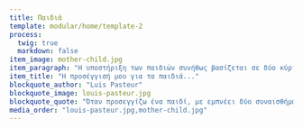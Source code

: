 ```yaml
---
title: Παιδιά
template: modular/home/template-2
process:
  twig: true
  markdown: false
item_image: mother-child.jpg
item_paragraph: "Η υποστήριξη των παιδιών συνήθως βασίζεται σε δύο κύριους πυλώνες:\n\n- <strong>Ενδυνάμωση των γονέων</strong> ώστε να αισθάνονται αποτελεσματικοί στη διαχείριση των καθημερινών προκλήσεων που αντιμετωπίζουν με τα παιδιά τους, λαμβάνοντας υπόψη τις ανάγκες του οικογενειακού συστήματος.\n\n- <strong>Υποστήριξη των παιδιών και εφήβων</strong> μέσω ατομικής θεραπείας.\n"
item_title: "Η προσέγγισή μου για τα παιδιά..."
blockquote_author: "Luis Pasteur"
blockquote_image: louis-pasteur.jpg
blockquote_quote: "Όταν προσεγγίζω ένα παιδί, με εμπνέει δύο συναισθήματα:<br> <strong>τρυφερότητα</strong> για αυτό που είναι και<br> <strong>σεβασμός</strong> για αυτό που μπορεί να γίνει.\n"
media_order: "louis-pasteur.jpg,mother-child.jpg"
---
```

